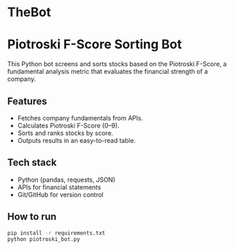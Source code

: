 # TheBot
# Piotroski F-Score Sorting Bot

This Python bot screens and sorts stocks based on the Piotroski F-Score, a fundamental analysis metric that evaluates the financial strength of a company.

## Features
- Fetches company fundamentals from APIs.
- Calculates Piotroski F-Score (0–9).
- Sorts and ranks stocks by score.
- Outputs results in an easy-to-read table.

## Tech stack
- Python (pandas, requests, JSON)
- APIs for financial statements
- Git/GitHub for version control

## How to run
```bash
pip install -r requirements.txt
python piotroski_bot.py
